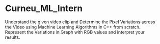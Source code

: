 # Curneu_ML_Intern
Understand the given video clip and Determine the Pixel Variations across the Video using Machine Learning Algorithms in C++ from scratch. Represent the Variations in Graph with RGB values and interpret your results. 
